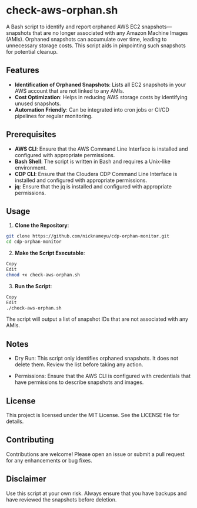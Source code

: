 # check-aws-orphan.sh

A Bash script to identify and report orphaned AWS EC2 snapshots—snapshots that are no longer associated with any Amazon Machine Images (AMIs). Orphaned snapshots can accumulate over time, leading to unnecessary storage costs. This script aids in pinpointing such snapshots for potential cleanup.

## Features

- **Identification of Orphaned Snapshots**: Lists all EC2 snapshots in your AWS account that are not linked to any AMIs.
- **Cost Optimization**: Helps in reducing AWS storage costs by identifying unused snapshots.
- **Automation Friendly**: Can be integrated into cron jobs or CI/CD pipelines for regular monitoring.

## Prerequisites

- **AWS CLI**: Ensure that the AWS Command Line Interface is installed and configured with appropriate permissions.
- **Bash Shell**: The script is written in Bash and requires a Unix-like environment.
- **CDP CLI**: Ensure that the Cloudera CDP Command Line Interface is installed and configured with appropriate permissions.
- **jq**: Ensure that the jq is installed and configured with appropriate permissions.

## Usage

1. **Clone the Repository**:

```bash
git clone https://github.com/nicknameyu/cdp-orphan-monitor.git
cd cdp-orphan-monitor
```
2. **Make the Script Executable**:

```bash
Copy
Edit
chmod +x check-aws-orphan.sh
```
3. **Run the Script**:

```bash
Copy
Edit
./check-aws-orphan.sh
```
The script will output a list of snapshot IDs that are not associated with any AMIs.


## Notes
- Dry Run: This script only identifies orphaned snapshots. It does not delete them. Review the list before taking any action.

- Permissions: Ensure that the AWS CLI is configured with credentials that have permissions to describe snapshots and images.

## License
This project is licensed under the MIT License. See the LICENSE file for details.

## Contributing
Contributions are welcome! Please open an issue or submit a pull request for any enhancements or bug fixes.

## Disclaimer
Use this script at your own risk. Always ensure that you have backups and have reviewed the snapshots before deletion.